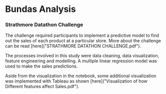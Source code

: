 # Bundas Analysis

### Strathmore Datathon Challenge

The challenge required participants to implement a predictive model to find out the sales of each product at a particular store. More about the challenge can be read [here]("STRATHMORE DATATHON CHALLENGE.pdf").

The processes involved in this study were data cleaning, data visualization, feature engineering and modelling. A multiple linear regression model was used to make the sales predictions.

Aside from the visualization in the notebook, some additional visualization was implemented with Tableau as shown [here]("Visualization of how Different features affect Sales.pdf").


